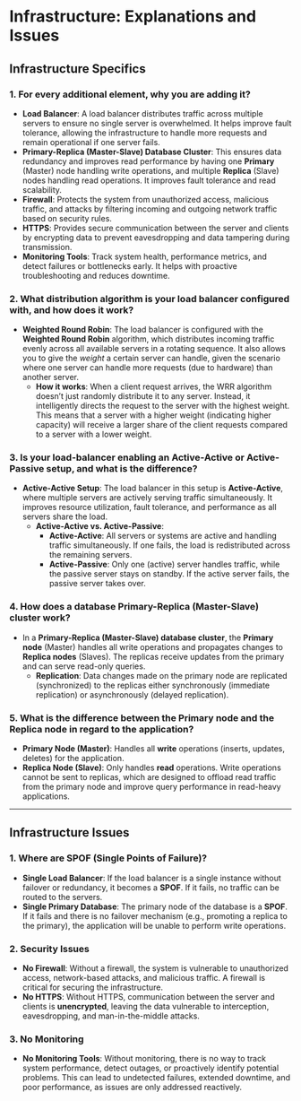 # Infrastructure: Explanations and Issues

## Infrastructure Specifics

### 1. For every additional element, why you are adding it?

- **Load Balancer**: A load balancer distributes traffic across multiple servers to ensure no single server is overwhelmed. It helps improve fault tolerance, allowing the infrastructure to handle more requests and remain operational if one server fails.
- **Primary-Replica (Master-Slave) Database Cluster**: This ensures data redundancy and improves read performance by having one **Primary** (Master) node handling write operations, and multiple **Replica** (Slave) nodes handling read operations. It improves fault tolerance and read scalability.
- **Firewall**: Protects the system from unauthorized access, malicious traffic, and attacks by filtering incoming and outgoing network traffic based on security rules.
- **HTTPS**: Provides secure communication between the server and clients by encrypting data to prevent eavesdropping and data tampering during transmission.
- **Monitoring Tools**: Track system health, performance metrics, and detect failures or bottlenecks early. It helps with proactive troubleshooting and reduces downtime.

### 2. What distribution algorithm is your load balancer configured with, and how does it work?

- **Weighted Round Robin**: The load balancer is configured with the **Weighted Round Robin** algorithm, which distributes incoming traffic evenly across all available servers in a rotating sequence. It also allows you to give the _weight_ a certain server can handle, given the scenario where one server can handle more requests (due to hardware) than another server.
  - **How it works**: When a client request arrives, the WRR algorithm doesn’t just randomly distribute it to any server. Instead, it intelligently directs the request to the server with the highest weight. This means that a server with a higher weight (indicating higher capacity) will receive a larger share of the client requests compared to a server with a lower weight.

### 3. Is your load-balancer enabling an Active-Active or Active-Passive setup, and what is the difference?

- **Active-Active Setup**: The load balancer in this setup is **Active-Active**, where multiple servers are actively serving traffic simultaneously. It improves resource utilization, fault tolerance, and performance as all servers share the load.
  - **Active-Active vs. Active-Passive**:
    - **Active-Active**: All servers or systems are active and handling traffic simultaneously. If one fails, the load is redistributed across the remaining servers.
    - **Active-Passive**: Only one (active) server handles traffic, while the passive server stays on standby. If the active server fails, the passive server takes over.

### 4. How does a database Primary-Replica (Master-Slave) cluster work?

- In a **Primary-Replica (Master-Slave) database cluster**, the **Primary node** (Master) handles all write operations and propagates changes to **Replica nodes** (Slaves). The replicas receive updates from the primary and can serve read-only queries.
  - **Replication**: Data changes made on the primary node are replicated (synchronized) to the replicas either synchronously (immediate replication) or asynchronously (delayed replication).

### 5. What is the difference between the Primary node and the Replica node in regard to the application?

- **Primary Node (Master)**: Handles all **write** operations (inserts, updates, deletes) for the application.
- **Replica Node (Slave)**: Only handles **read** operations. Write operations cannot be sent to replicas, which are designed to offload read traffic from the primary node and improve query performance in read-heavy applications.

---

## Infrastructure Issues

### 1. Where are SPOF (Single Points of Failure)?

- **Single Load Balancer**: If the load balancer is a single instance without failover or redundancy, it becomes a **SPOF**. If it fails, no traffic can be routed to the servers.
- **Single Primary Database**: The primary node of the database is a **SPOF**. If it fails and there is no failover mechanism (e.g., promoting a replica to the primary), the application will be unable to perform write operations.

### 2. Security Issues

- **No Firewall**: Without a firewall, the system is vulnerable to unauthorized access, network-based attacks, and malicious traffic. A firewall is critical for securing the infrastructure.
- **No HTTPS**: Without HTTPS, communication between the server and clients is **unencrypted**, leaving the data vulnerable to interception, eavesdropping, and man-in-the-middle attacks.

### 3. No Monitoring

- **No Monitoring Tools**: Without monitoring, there is no way to track system performance, detect outages, or proactively identify potential problems. This can lead to undetected failures, extended downtime, and poor performance, as issues are only addressed reactively.
